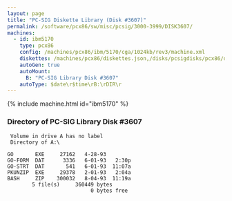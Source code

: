 ```yaml
---
layout: page
title: "PC-SIG Diskette Library (Disk #3607)"
permalink: /software/pcx86/sw/misc/pcsig/3000-3999/DISK3607/
machines:
  - id: ibm5170
    type: pcx86
    config: /machines/pcx86/ibm/5170/cga/1024kb/rev3/machine.xml
    diskettes: /machines/pcx86/diskettes.json,/disks/pcsigdisks/pcx86/diskettes.json
    autoGen: true
    autoMount:
      B: "PC-SIG Library Disk #3607"
    autoType: $date\r$time\rB:\rDIR\r
---
```


{% include machine.html id="ibm5170" %}

### Directory of PC-SIG Library Disk #3607

     Volume in drive A has no label
     Directory of A:\

    GO       EXE     27162   4-28-93
    GO-FORM  DAT      3336   6-01-93   2:30p
    GO-STRT  DAT       541   6-01-93  11:07a
    PKUNZIP  EXE     29378   2-01-93   2:04a
    BASH     ZIP    300032   8-04-93  11:19a
            5 file(s)     360449 bytes
                               0 bytes free

